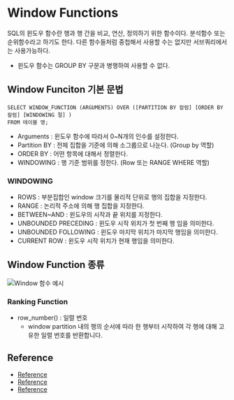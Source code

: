# Window Functions
SQL의 윈도우 함수란 행과 행 간을 비교, 연산, 정의하기 위한 함수이다. 분석함수 또는 순위함수라고
하기도 한다. 다른 함수들처럼 중첩해서 사용할 수는 없지만 서브쿼리에서는 사용가능하다.

- 윈도우 함수는 GROUP BY 구문과 병행하여 사용할 수 없다.
## Window Funciton 기본 문법
```
SELECT WINDOW_FUNCTION (ARGUMENTS) OVER ([PARTITION BY 칼럼] [ORDER BY 칼럼] [WINDOWING 절] )
FROM 테이블 명;
```

- Arguments : 윈도우 함수에 따라서 0~N개의 인수를 설정한다.
- Partition BY : 전체 집합을 기준에 의해 소그룹으로 나눈다. (Group by 역할)
- ORDER BY : 어떤 항목에 대해서 정렬한다.
- WINDOWING : 행 기준 범위를 정한다. (Row 또는 RANGE WHERE 역할)

### WINDOWING
- ROWS : 부분집합인 window 크기를 물리적 단위로 행의 집합을 지정한다.
- RANGE : 논리적 주소에 의해 행 집합을 지정한다.
- BETWEEN~AND : 윈도우의 시작과 끝 위치를 지정한다.
- UNBOUNDED PRECEDING : 윈도우 시작 위치가 첫 번째 행 임을 의미한다.
- UNBOUNDED FOLLOWING : 윈도우 마지막 위치가 마지막 행임을 의미한다.
- CURRENT ROW : 윈도우 시작 위치가 현재 행임을 의미한다.

## Window Function 종류

![Window 함수 예시](https://user-images.githubusercontent.com/105041834/210501493-88922215-1eaf-4fd3-9702-a4ae43f836ea.jpg)

### Ranking Function
- row_number() : 일렬 번호
  - window partition 내의 행의 순서에 따라 한 행부터 시작하여 각 행에 대해 고유한 일렬 번호를 반환합니다.

## Reference
- [Reference](https://for-my-wealthy-life.tistory.com/48)
- [Reference](https://velog.io/@yewon-july/Window-Function)
- [Reference](https://velog.io/@ena_hong/SQL-Analytic-Function-%EB%B6%84%EC%84%9D%ED%95%A8%EC%88%98)